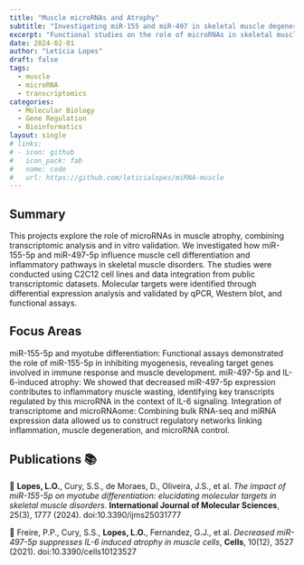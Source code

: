 ```yaml
---
title: "Muscle microRNAs and Atrophy"
subtitle: "Investigating miR-155 and miR-497 in skeletal muscle degeneration"
excerpt: "Functional studies on the role of microRNAs in skeletal muscle atrophy using transcriptomics and in vitro models."
date: 2024-02-01
author: "Letícia Lopes"
draft: false
tags:
  - muscle
  - microRNA
  - transcriptomics
categories:
  - Molecular Biology
  - Gene Regulation
  - Bioinformatics
layout: single
# links:
# - icon: github
#   icon_pack: fab
#   name: code
#   url: https://github.com/leticialopes/miRNA-muscle
---
```


## Summary
This projects explore the role of microRNAs in muscle atrophy, combining transcriptomic analysis and in vitro validation. We investigated how miR-155-5p and miR-497-5p influence muscle cell differentiation and inflammatory pathways in skeletal muscle disorders.
The studies were conducted using C2C12 cell lines and data integration from public transcriptomic datasets. Molecular targets were identified through differential expression analysis and validated by qPCR, Western blot, and functional assays.

## Focus Areas
miR-155-5p and myotube differentiation: Functional assays demonstrated the role of miR-155-5p in inhibiting myogenesis, revealing target genes involved in immune response and muscle development.
miR-497-5p and IL-6-induced atrophy: We showed that decreased miR-497-5p expression contributes to inflammatory muscle wasting, identifying key transcripts regulated by this microRNA in the context of IL-6 signaling.
Integration of transcriptome and microRNAome: Combining bulk RNA-seq and miRNA expression data allowed us to construct regulatory networks linking inflammation, muscle degeneration, and microRNA control.

## Publications :books:
:page_facing_up: **Lopes, L.O.**, Cury, S.S., de Moraes, D., Oliveira, J.S., et al. _The impact of miR-155-5p on myotube differentiation: elucidating molecular targets in skeletal muscle disorders_. **International Journal of Molecular Sciences**, 25(3), 1777 (2024). doi:10.3390/ijms25031777

:page_facing_up: Freire, P.P., Cury, S.S., **Lopes, L.O.**, Fernandez, G.J., et al. _Decreased miR-497-5p suppresses IL-6 induced atrophy in muscle cells_, **Cells**, 10(12), 3527 (2021). doi:10.3390/cells10123527